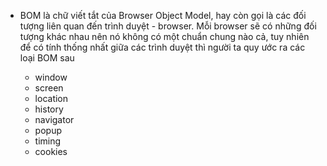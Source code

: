 - BOM là chữ viết tắt của Browser Object Model, hay còn gọi là các đối tượng liên quan đến trình duyệt - browser. Mỗi browser sẽ có những đối tượng khác nhau nên nó không có một chuẩn chung nào cả, tuy nhiên để có tính thống nhất giữa các trình duyệt thì người ta quy ước ra các loại BOM sau

    + window
    + screen
    + location
    + history
    + navigator
    + popup
    + timing
    + cookies
